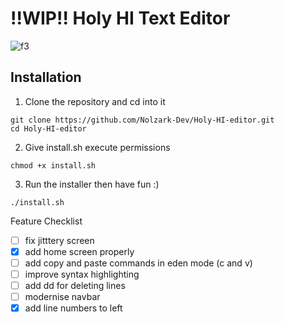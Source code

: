 # !!WIP!! Holy HI Text Editor


![f3](https://github.com/user-attachments/assets/51ece034-6667-4533-b833-c35450d9b3f6)

## Installation

1. Clone the repository and cd into it
```
git clone https://github.com/Nolzark-Dev/Holy-HI-editor.git
cd Holy-HI-editor
```
2. Give install.sh execute permissions
```
chmod +x install.sh
```
3. Run the installer then have fun :)
```
./install.sh
```


Feature Checklist
- [ ] fix jitttery screen
- [x] add home screen properly
- [ ] add copy and paste commands in eden mode (c and v)
- [ ] improve syntax highlighting
- [ ] add dd for deleting lines
- [ ] modernise navbar
- [x] add line numbers to left
